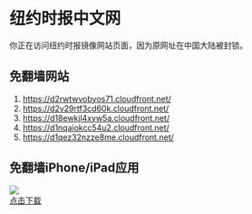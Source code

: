 <h1>纽约时报中文网</h1>
<p>你正在访问纽约时报镜像网站页面，因为原网址在中国大陆被封锁。</p>
<h2>免翻墙网站</h2>
<ol>
<li><a href="https://d2rwtwvobyos71.cloudfront.net/" target="1">https://d2rwtwvobyos71.cloudfront.net/</a></li>
<li><a href="https://d2v29rtf3cd60k.cloudfront.net/" target="2">https://d2v29rtf3cd60k.cloudfront.net/</a></li>
<li><a href="https://d18ewkjl4xyw5a.cloudfront.net/" target="3">https://d18ewkjl4xyw5a.cloudfront.net/</a></li>
<li><a href="https://d1nqaiokcc54u2.cloudfront.net/" target="4">https://d1nqaiokcc54u2.cloudfront.net/</a></li>
<li><a href="https://d1qez32nzze8me.cloudfront.net/" target="5">https://d1qez32nzze8me.cloudfront.net/</a></li>
</ol>
<h2>免翻墙iPhone/iPad应用</h2>
<p>
	<a href="https://itunes.apple.com/cn/app/niu-yue-shi-bao-zhong-wen-wang/id807498298?mt=8">
		<img src="icon175x175.jpeg" />
		<br/>点击下载
	</a>
</p>